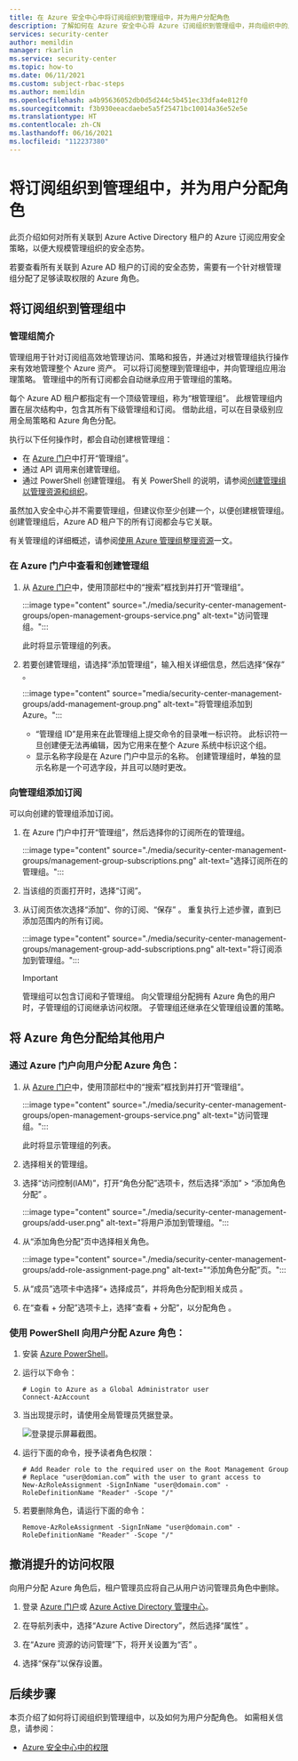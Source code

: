 ```yaml
---
title: 在 Azure 安全中心中将订阅组织到管理组中，并为用户分配角色
description: 了解如何在 Azure 安全中心将 Azure 订阅组织到管理组中，并向组织中的用户分配角色
services: security-center
author: memildin
manager: rkarlin
ms.service: security-center
ms.topic: how-to
ms.date: 06/11/2021
ms.custom: subject-rbac-steps
ms.author: memildin
ms.openlocfilehash: a4b95636052db0d5d244c5b451ec33dfa4e812f0
ms.sourcegitcommit: f3b930eeacdaebe5a5f25471bc10014a36e52e5e
ms.translationtype: HT
ms.contentlocale: zh-CN
ms.lasthandoff: 06/16/2021
ms.locfileid: "112237380"
---
```

# <a name="organize-subscriptions-into-management-groups-and-assign-roles-to-users"></a>将订阅组织到管理组中，并为用户分配角色

此页介绍如何对所有关联到 Azure Active Directory 租户的 Azure 订阅应用安全策略，以便大规模管理组织的安全态势。

若要查看所有关联到 Azure AD 租户的订阅的安全态势，需要有一个针对根管理组分配了足够读取权限的 Azure 角色。

## <a name="organize-your-subscriptions-into-management-groups"></a>将订阅组织到管理组中

### <a name="introduction-to-management-groups"></a>管理组简介

管理组用于针对订阅组高效地管理访问、策略和报告，并通过对根管理组执行操作来有效地管理整个 Azure 资产。 可以将订阅整理到管理组中，并向管理组应用治理策略。 管理组中的所有订阅都会自动继承应用于管理组的策略。 

每个 Azure AD 租户都指定有一个顶级管理组，称为“根管理组”。 此根管理组内置在层次结构中，包含其所有下级管理组和订阅。 借助此组，可以在目录级别应用全局策略和 Azure 角色分配。 

执行以下任何操作时，都会自动创建根管理组： 
- 在 [Azure 门户](https://portal.azure.com)中打开“管理组”。
- 通过 API 调用来创建管理组。
- 通过 PowerShell 创建管理组。 有关 PowerShell 的说明，请参阅[创建管理组以管理资源和组织](../governance/management-groups/create-management-group-portal.md)。

虽然加入安全中心并不需要管理组，但建议你至少创建一个，以便创建根管理组。 创建管理组后，Azure AD 租户下的所有订阅都会与它关联。 

有关管理组的详细概述，请参阅[使用 Azure 管理组整理资源](../governance/management-groups/overview.md)一文。

### <a name="view-and-create-management-groups-in-the-azure-portal"></a>在 Azure 门户中查看和创建管理组

1. 从 [Azure 门户](https://portal.azure.com)中，使用顶部栏中的“搜索”框找到并打开“管理组”。

    :::image type="content" source="./media/security-center-management-groups/open-management-groups-service.png" alt-text="访问管理组。":::

    此时将显示管理组的列表。

1. 若要创建管理组，请选择“添加管理组”，输入相关详细信息，然后选择“保存” 。

    :::image type="content" source="media/security-center-management-groups/add-management-group.png" alt-text="将管理组添加到 Azure。":::

    - “管理组 ID”是用来在此管理组上提交命令的目录唯一标识符。 此标识符一旦创建便无法再编辑，因为它用来在整个 Azure 系统中标识这个组。 
    - 显示名称字段是在 Azure 门户中显示的名称。 创建管理组时，单独的显示名称是一个可选字段，并且可以随时更改。  


### <a name="add-subscriptions-to-a-management-group"></a>向管理组添加订阅
可以向创建的管理组添加订阅。

1. 在 Azure 门户中打开“管理组”，然后选择你的订阅所在的管理组。

    :::image type="content" source="./media/security-center-management-groups/management-group-subscriptions.png" alt-text="选择订阅所在的管理组。":::

1. 当该组的页面打开时，选择“订阅”。

1. 从订阅页依次选择“添加”、你的订阅、“保存” 。 重复执行上述步骤，直到已添加范围内的所有订阅。

    :::image type="content" source="./media/security-center-management-groups/management-group-add-subscriptions.png" alt-text="将订阅添加到管理组。":::

   > [!IMPORTANT]
   > 管理组可以包含订阅和子管理组。 向父管理组分配拥有 Azure 角色的用户时，子管理组的订阅继承访问权限。 子管理组还继承在父管理组设置的策略。 



## <a name="assign-azure-roles-to-other-users"></a>将 Azure 角色分配给其他用户

### <a name="assign-azure-roles-to-users-through-the-azure-portal"></a>通过 Azure 门户向用户分配 Azure 角色： 

1. 从 [Azure 门户](https://portal.azure.com)中，使用顶部栏中的“搜索”框找到并打开“管理组”。

    :::image type="content" source="./media/security-center-management-groups/open-management-groups-service.png" alt-text="访问管理组。":::

    此时将显示管理组的列表。

1.  选择相关的管理组。

1. 选择“访问控制(IAM)”，打开“角色分配”选项卡，然后选择“添加” > “添加角色分配”   。

    :::image type="content" source="./media/security-center-management-groups/add-user.png" alt-text="将用户添加到管理组。":::

1. 从“添加角色分配”页中选择相关角色。

    :::image type="content" source="./media/security-center-management-groups/add-role-assignment-page.png" alt-text="“添加角色分配”页。":::

1. 从“成员”选项卡中选择“+ 选择成员”，并将角色分配到相关成员 。

1. 在“查看 + 分配”选项卡上，选择“查看 + 分配”，以分配角色 。


### <a name="assign-azure-roles-to-users-with-powershell"></a>使用 PowerShell 向用户分配 Azure 角色： 

1. 安装 [Azure PowerShell](/powershell/azure/install-az-ps)。
2. 运行以下命令： 

    ```azurepowershell
    # Login to Azure as a Global Administrator user
    Connect-AzAccount
    ```

3. 当出现提示时，请使用全局管理员凭据登录。 

    ![登录提示屏幕截图。](./media/security-center-management-groups/azurerm-sign-in.PNG)

4. 运行下面的命令，授予读者角色权限：

    ```azurepowershell
    # Add Reader role to the required user on the Root Management Group
    # Replace "user@domian.com” with the user to grant access to
    New-AzRoleAssignment -SignInName "user@domain.com" -RoleDefinitionName "Reader" -Scope "/"
    ```
5. 若要删除角色，请运行下面的命令： 

    ```azurepowershell
    Remove-AzRoleAssignment -SignInName "user@domain.com" -RoleDefinitionName "Reader" -Scope "/" 
    ```

## <a name="remove-elevated-access"></a>撤消提升的访问权限 

向用户分配 Azure 角色后，租户管理员应将自己从用户访问管理员角色中删除。

1. 登录 [Azure 门户](https://portal.azure.com)或 [Azure Active Directory 管理中心](https://aad.portal.azure.com)。

2. 在导航列表中，选择“Azure Active Directory”，然后选择“属性” 。

3. 在“Azure 资源的访问管理”下，将开关设置为“否” 。

4. 选择“保存”以保存设置。



## <a name="next-steps"></a>后续步骤

本页介绍了如何将订阅组织到管理组中，以及如何为用户分配角色。 如需相关信息，请参阅：

- [Azure 安全中心中的权限](security-center-permissions.md)